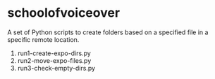 # schoolofvoiceover

A set of Python scripts to create folders based on a specified file in a specific remote location.

1. run1-create-expo-dirs.py
2. run2-move-expo-files.py
3. run3-check-empty-dirs.py
